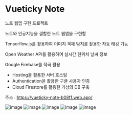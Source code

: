# Vueticky Note

노트 웹앱 구현 프로젝트

노트와 인공지능을 결합한 노트 웹앱을 구현함

Tensorflow.js를 활용하여 이미지 객체 탐지를 활용한 자동 태깅 기능

Open Weather API를 활용하여 실시간 현위치 날씨 정보

Google Firebase를 적극 활용

* Hosting을 활용한 서버 호스팅
* Authentication을 활용한 구글 사용자 인증
* Cloud Firestore를 활용한 가상의 DB 구축



주소 : https://vueticky-note-b08f1.web.app/

![image](https://user-images.githubusercontent.com/60931745/126513163-6a8fba63-6476-43d9-b50b-ef752e6fd595.png)
![image](https://user-images.githubusercontent.com/60931745/126513179-915ea5e8-8124-41a5-ab07-aaea835831de.png)
![image](https://user-images.githubusercontent.com/60931745/126513195-16db207e-9206-4d82-9cc2-30a817fc9932.png)
![image](https://user-images.githubusercontent.com/60931745/126513205-5600e339-4ec1-45b3-b387-e0382d51f8c9.png)
![image](https://user-images.githubusercontent.com/60931745/126513215-b75ac725-a495-4592-a6ed-154d410a0535.png)

